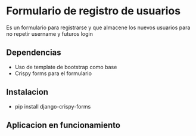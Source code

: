 
# Formulario de registro de usuarios

Es un formulario para registrarse y que almacene los nuevos usuarios para no repetir username y futuros login

## Dependencias 

- Uso de template de bootstrap como base
- Crispy forms para el formulario

## Instalacion 

- pip install django-crispy-forms


## Aplicacion en funcionamiento


